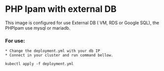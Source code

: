 # PHP Ipam with external DB


This image is configured for use External DB ( VM, RDS or Google SQL), the PHPIpam use mysql or mariadb.


### For use:
    * Change the deployment.yml with your db IP
    * Connect in your cluster and run command bellow.

    kubectl apply -f deployment.yml
    
    



